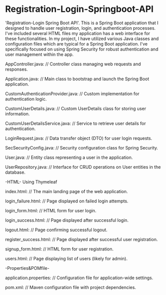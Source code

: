 # Registration-Login-Springboot-API

 'Registration-Login Spring Boot API'. This is a Spring Boot application that I designed to handle user registration, login, and authentication processes. I've included several HTML files  my application has a web interface for these functionalities. In my project, I have utilized various Java classes and configuration files which are typical for a Spring Boot application. I've specifically focused on using Spring Security for robust authentication and user management within the app.


 AppController.java: // Controller class managing web requests and responses.

Application.java: // Main class to bootstrap and launch the Spring Boot application.

CustomAuthenticationProvider.java: // Custom implementation for authentication logic.

CustomUserDetails.java: // Custom UserDetails class for storing user information.

CustomUserDetailsService.java: // Service to retrieve user details for authentication.

LoginRequest.java: // Data transfer object (DTO) for user login requests.

SecSecurityConfig.java: // Security configuration class for Spring Security.

User.java: // Entity class representing a user in the application.

UserRepository.java: // Interface for CRUD operations on User entities in the database.


-HTML- Using Thymeleaf

index.html: // The main landing page of the web application.

login_failure.html: // Page displayed on failed login attempts.

login_form.html: // HTML form for user login.

login_success.html: // Page displayed after successful login.

logout.html: // Page confirming successful logout.

register_success.html: // Page displayed after successful user registration.

signup_form.html: // HTML form for user registration.

users.html: // Page displaying list of users (likely for admin).

-Properties&POMfile-

application.properties: // Configuration file for application-wide settings.

pom.xml: // Maven configuration file with project dependencies.
